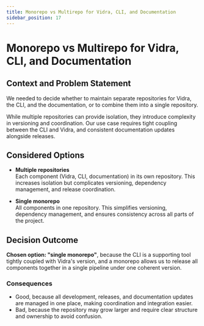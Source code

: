 ```yaml
---
title: Monorepo vs Multirepo for Vidra, CLI, and Documentation
sidebar_position: 17
---
```


# Monorepo vs Multirepo for Vidra, CLI, and Documentation

## Context and Problem Statement

We needed to decide whether to maintain separate repositories for Vidra, the CLI, and the documentation, or to combine them into a single repository.

While multiple repositories can provide isolation, they introduce complexity in versioning and coordination. Our use case requires tight coupling between the CLI and Vidra, and consistent documentation updates alongside releases.

## Considered Options

* **Multiple repositories**  
    Each component (Vidra, CLI, documentation) in its own repository. This increases isolation but complicates versioning, dependency management, and release coordination.

* **Single monorepo**  
    All components in one repository. This simplifies versioning, dependency management, and ensures consistency across all parts of the project.

## Decision Outcome

**Chosen option: "single monorepo"**, because the CLI is a supporting tool tightly coupled with Vidra's version, and a monorepo allows us to release all components together in a single pipeline under one coherent version.

### Consequences

* Good, because all development, releases, and documentation updates are managed in one place, making coordination and integration easier.
* Bad, because the repository may grow larger and require clear structure and ownership to avoid confusion.